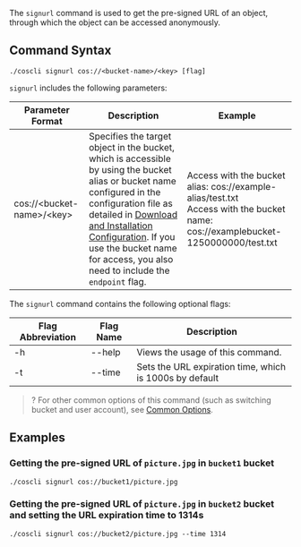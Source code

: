 The `signurl` command is used to get the pre-signed URL of an object, through which the object can be accessed anonymously.

## Command Syntax

```plaintext
./coscli signurl cos://<bucket-name>/<key> [flag]
```


`signurl` includes the following parameters:

| Parameter Format | Description | Example |
| ----------------- | -------------- | -------------------- |
|  cos://&lt;bucket-name&gt;/&lt;key&gt;  | Specifies the target object in the bucket, which is accessible by using the bucket alias or bucket name configured in the configuration file as detailed in [Download and Installation Configuration](https://intl.cloud.tencent.com/document/product/436/43265). If you use the bucket name for access, you also need to include the `endpoint` flag. | Access with the bucket alias: cos://example-alias/test.txt <br>Access with the bucket name: cos://examplebucket-1250000000/test.txt  |


The `signurl` command contains the following optional flags:

| Flag Abbreviation | Flag Name     | Description                         |
| --------- | ------------- | ---------------------------- |
| -h |  --help |   Views the usage of this command. |
| -t        | --time        | Sets the URL expiration time, which is 1000s by default |

>? For other common options of this command (such as switching bucket and user account), see [Common Options](https://www.tencentcloud.com/document/product/436/46273).
>

## Examples

### Getting the pre-signed URL of `picture.jpg` in `bucket1` bucket

```plaintext
./coscli signurl cos://bucket1/picture.jpg
```

### Getting the pre-signed URL of `picture.jpg` in `bucket2` bucket and setting the URL expiration time to 1314s

```plaintext
./coscli signurl cos://bucket2/picture.jpg --time 1314
```


